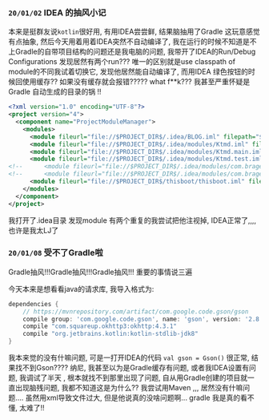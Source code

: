 ### ```20/01/02``` IDEA 的抽风小记

本来是挺群友说```kotlin```很好用, 有用IDEA尝尝鲜, 结果脑抽用了Gradle 这玩意感觉有点抽象, 然后今天用着用着IDEA突然不自动编译了, 我在运行的时候不知道是不上Gradle的自带项目结构的问题还是我电脑的问题, 我带开了IDEA的Run/Debug Configurations 发现居然有两个run??? 唯一的区别就是use classpath of module的不同我试着切换它, 发现他居然能自动编译了, 而用IDEA 绿色按钮的时候回使用缓存?? 如果没有缓存就会报错????? what f**k??? 我甚至严重怀疑是Gradle 自动生成的目录的锅 !!

``` xml
<?xml version="1.0" encoding="UTF-8"?>
<project version="4">
  <component name="ProjectModuleManager">
    <modules>
      <module fileurl="file://$PROJECT_DIR$/.idea/BLOG.iml" filepath="$PROJECT_DIR$/.idea/BLOG.iml" />
      <module fileurl="file://$PROJECT_DIR$/.idea/modules/Ktmd.iml" filepath="$PROJECT_DIR$/.idea/modules/Ktmd.iml" />
      <module fileurl="file://$PROJECT_DIR$/.idea/modules/Ktmd.main.iml" filepath="$PROJECT_DIR$/.idea/modules/Ktmd.main.iml" />
      <module fileurl="file://$PROJECT_DIR$/.idea/modules/Ktmd.test.iml" filepath="$PROJECT_DIR$/.idea/modules/Ktmd.test.iml" />
<!--      <module fileurl="file://$PROJECT_DIR$/.idea/modules/com.brageast.com.brageast.cli.Ktmd.main.iml" filepath="$PROJECT_DIR$/.idea/modules/com.brageast.com.brageast.cli.Ktmd.main.iml" />-->
<!--      <module fileurl="file://$PROJECT_DIR$/.idea/modules/com.brageast.com.brageast.cli.Ktmd.test.iml" filepath="$PROJECT_DIR$/.idea/modules/com.brageast.com.brageast.cli.Ktmd.test.iml" />-->
      <module fileurl="file://$PROJECT_DIR$/thisboot/thisboot.iml" filepath="$PROJECT_DIR$/thisboot/thisboot.iml" />
    </modules>
  </component>
</project>
```

我打开了.idea目录 发现module 有两个重复的我尝试把他注视掉, IDEA正常了,,,, 也许是我太LJ了

### ```20/01/08``` 受不了Gradle啦

Gradle抽风!!!Gradle抽风!!!Gradle抽风!!! 重要的事情说三遍

今天本来是想看看java的请求库, 我导入格式为:

```groovy
dependencies {
    // https://mvnrepository.com/artifact/com.google.code.gson/gson
    compile group: 'com.google.code.gson', name: 'gson', version: '2.8.6'
    compile "com.squareup.okhttp3:okhttp:4.3.1"
    compile "org.jetbrains.kotlin:kotlin-stdlib-jdk8"
}
```

我本来觉的没有什嘛问题, 可是一打开IDEA的代码 ```val gson = Gson()``` 很正常, 结果找不到Gson???? 纳尼, 我甚至以为是Gradle缓存有问题, 或者我IDEA设置有问题, 我调试了半天 , 根本就找不到那里出现了问题, 自从用Gradle创建的项目就一直出现脑残问题, 我都不知道这是为什么?? 我尝试用Maven ,,, 居然没有什嘛问题.... 虽然用xml导致文件过大, 但是他说真的没啥问题啊... gradle 我是真的看不懂, 太难了!!